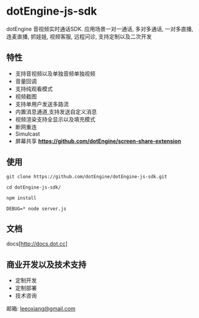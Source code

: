 # dotEngine-js-sdk

dotEngine 音视频实时通话SDK. 应用场景一对一通话, 多对多通话, 一对多直播, 连麦直播, 抓娃娃, 视频客服, 远程问诊, 支持定制以及二次开发


## 特性

- 支持音视频以及单独音频单独视频
- 音量回调
- 支持纯观看模式
- 视频截图
- 支持单用户发送多路流
- 内置消息通道,支持发送自定义消息
- 视频渲染支持全显示以及填充模式
- 断网重连
- Simulcast
- 屏幕共享  **https://github.com/dotEngine/screen-share-extension**


## 使用


```
git clone https://github.com/dotEngine/dotEngine-js-sdk.git

cd dotEngine-js-sdk/

npm install 

DEBUG=* node server.js

```


## 文档 

docs[http://docs.dot.cc]


## 商业开发以及技术支持 

- 定制开发
- 定制部署
- 技术咨询

邮箱: leeoxiang@gmail.com 


